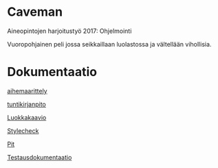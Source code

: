 # Caveman
Aineopintojen harjoitustyö 2017: Ohjelmointi

Vuoropohjainen peli jossa seikkaillaan luolastossa ja vältellään vihollisia.

# Dokumentaatio
[aihemaarittely](dokumentaatio/aihemaarittely.md)

[tuntikirjanpito](dokumentaatio/tuntikirjanpito.md)

[Luokkakaavio](https://github.com/ollisami/Caveman/blob/master/dokumentaatio/Luokkakaavio.png)

[Stylecheck](https://htmlpreview.github.io/?https://github.com/ollisami/Caveman/blob/master/dokumentaatio/site/checkstyle.html)

[Pit](https://htmlpreview.github.io/?https://github.com/ollisami/Caveman/blob/master/dokumentaatio/pit-raportti/201702231509/index.html)

[Testausdokumentaatio](https://github.com/ollisami/Caveman/blob/master/dokumentaatio/testausdokumentaatio.md)
